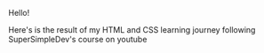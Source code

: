 Hello!

Here's is the result of my HTML and CSS learning journey following SuperSimpleDev's course on youtube
